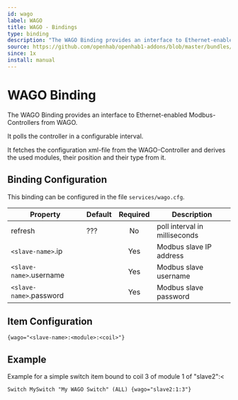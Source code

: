 ```yaml
---
id: wago
label: WAGO
title: WAGO - Bindings
type: binding
description: "The WAGO Binding provides an interface to Ethernet-enabled Modbus-Controllers from WAGO."
source: https://github.com/openhab/openhab1-addons/blob/master/bundles/binding/org.openhab.binding.wago/README.md
since: 1x
install: manual
---
```


<!-- Attention authors: Do not edit directly. Please add your changes to the appropriate source repository -->


# WAGO Binding

The WAGO Binding provides an interface to Ethernet-enabled Modbus-Controllers from WAGO.

It polls the controller in a configurable interval.

It fetches the configuration xml-file from the WAGO-Controller and derives the used modules, their position and their type from it.

## Binding Configuration

This binding can be configured in the file `services/wago.cfg`.

| Property | Default | Required | Description |
|----------|---------|:--------:|-------------|
| refresh  |  ???    |    No    | poll interval in milliseconds |
| `<slave-name>`.ip | |   Yes   | Modbus slave IP address |
| `<slave-name>`.username | | Yes | Modbus slave username |
| `<slave-name>`.password | | Yes | Modbus slave password |


## Item Configuration

```
{wago="<slave-name>:<module>:<coil>"}
```

## Example

Example for a simple switch item bound to coil 3 of module 1 of "slave2":<

```
Switch MySwitch "My WAGO Switch" (ALL) {wago="slave2:1:3"}
```


<DocPreviousVersions/>
<EditPageLink/>
